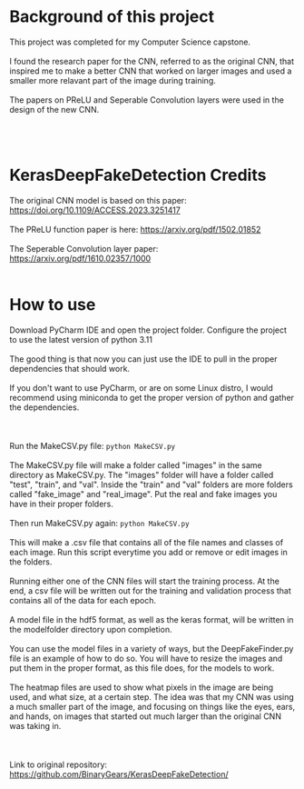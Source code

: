 # Background of this project
This project was completed for my Computer Science capstone. 
<br></br>
I found the research paper for the CNN, referred to as the original CNN, that inspired me to make a better CNN that worked on larger images and used a smaller more relavant part of the image during training. 
<br></br>
The papers on PReLU and Seperable Convolution layers were used in the design of the new CNN.
<br></br>
<br></br>
# KerasDeepFakeDetection Credits
The original CNN model is based on this paper: https://doi.org/10.1109/ACCESS.2023.3251417
<br></br>
The PReLU function paper is here: https://arxiv.org/pdf/1502.01852
<br></br>
The Seperable Convolution layer paper: https://arxiv.org/pdf/1610.02357/1000
<br></br>
# How to use
Download PyCharm IDE and open the project folder. Configure the project to use the latest version of python 3.11
<br></br>
The good thing is that now you can just use the IDE to pull in the proper dependencies that should work.
<br></br>
If you don't want to use PyCharm, or are on some Linux distro, I would recommend using miniconda to get the proper version of python and gather the dependencies.
<br></br>
<br></br>
Run the MakeCSV.py file: ```python MakeCSV.py```
<br></br>
The MakeCSV.py file will make a folder called "images" in the same directory as MakeCSV.py. The "images" folder will have a folder called "test", "train", and "val". Inside the "train" and "val" folders are more folders called "fake_image" and "real_image". Put the real and fake images you have in their proper folders.
<br></br>
Then run MakeCSV.py again: ```python MakeCSV.py```
<br></br>
This will make a .csv file that contains all of the file names and classes of each image. Run this script everytime you add or remove or edit images in the folders.
<br></br>
Running either one of the CNN files will start the training process. At the end, a csv file will be written out for the training and validation process that contains all of the data for each epoch. 
<br></br>
A model file in the hdf5 format, as well as the keras format, will be written in the modelfolder directory upon completion.
<br></br>
You can use the model files in a variety of ways, but the DeepFakeFinder.py file is an example of how to do so. You will have to resize the images and put them in the proper format, as this file does, for the models to work.
<br></br>
The heatmap files are used to show what pixels in the image are being used, and what size, at a certain step. The idea was that my CNN was using a much smaller part of the image, and focusing on things like the eyes, ears, and hands, on images that started out much larger than the original CNN was taking in.
<br></br>
<br></br>
Link to original repository: https://github.com/BinaryGears/KerasDeepFakeDetection/
